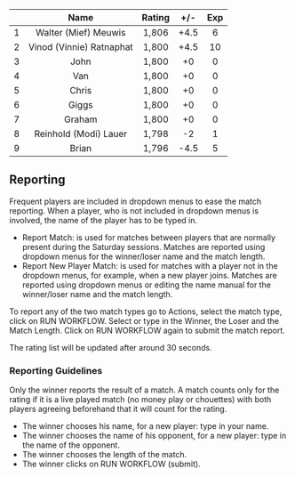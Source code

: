 | |Name|Rating|+/-|Exp|
|-|:--:|:----:|:-:|:-:|
|1|Walter (Mief) Meuwis|1,806|+4.5|6|
|2|Vinod (Vinnie) Ratnaphat|1,800|+4.5|10|
|3|John|1,800|+0|0|
|4|Van|1,800|+0|0|
|5|Chris|1,800|+0|0|
|6|Giggs|1,800|+0|0|
|7|Graham|1,800|+0|0|
|8|Reinhold (Modi) Lauer|1,798|-2|1|
|9|Brian|1,796|-4.5|5|

 

## Reporting

Frequent players are included in dropdown menus to ease the match reporting.
When a player, who is not included in dropdown menus is involved, the name of the player has to be typed in.

- Report Match:  is used for matches between players that are normally present during the Saturday sessions.
Matches are reported using dropdown menus for the winner/loser name and the match length.
- Report New Player Match:  is used for matches with a player not in the dropdown menus, for example, when a new player joins.
Matches are reported using dropdown menus or editing the name manual for the winner/loser name and the match length.

To report any of the two match types go to Actions, select the match type, click on RUN WORKFLOW.
Select or type in the Winner, the Loser and the Match Length.
Click on RUN WORKFLOW again to submit the match report.

The rating list will be updated after around 30 seconds.

### Reporting Guidelines

Only the winner reports the result of a match.
A match counts only for the rating if it is a live played match (no money play or chouettes)
with both players agreeing beforehand that it will count for the rating.

- The winner chooses his name, for a new player: type in your name.
- The winner chooses the name of his opponent, for a new player: type in the name of the opponent.
- The winner chooses the length of the match.
- The winner clicks on RUN WORKFLOW (submit).
